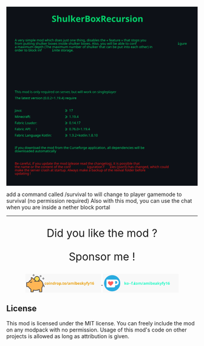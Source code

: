 [<img style="vertical-align:middle" width="800" src="./docs/short_readme.svg">]()

add a command called /survival to will change to player gamemode to survival (no permission required)
Also with this mod, you can use the chat when you are inside a nether block portal

[//]: # ([<img style="vertical-align:middle" width="800" src="./docs/pdf_doc_image.svg">]&#40;./docs/readme.pdf&#41;)

___

<p align="center" style="font-size:200%">
    Did you like the mod ?
</p>

<p align="center" style="font-size:200%">
    Sponsor me !
</p>

<div align="center">
    <a href="https://coindrop.to/amibeskyfy16"> <img style="vertical-align:middle" width="200" src="./docs/coindrop.svg"> </a>
    <a href="https://ko-fi.com/amibeskyfy16"> <img style="vertical-align:middle" width="200" src="./docs/KoFi.svg"> </a>
</div>

## License

This mod is licensed under the MIT license. You can freely include the mod on any modpack with no permission. Usage of this mod's code on other projects is allowed as long as attribution is given.